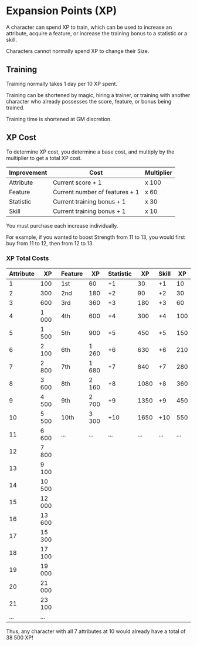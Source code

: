 # Expansion Points (XP)

A character can spend XP to train, which can be used to increase an attribute, acquire a feature, or increase the training bonus to a statistic or a skill.

Characters cannot normally spend XP to change their Size.

## Training

Training normally takes 1 day per 10 XP spent.

Training can be shortened by magic, hiring a trainer, or training with another character who already possesses the score, feature, or bonus being trained.

Training time is shortened at GM discretion.

## XP Cost

To determine XP cost, you determine a base cost, and multiply by the multiplier to get a total XP cost.

| Improvement | Cost | Multiplier |
|-|-|-|
| Attribute | Current score + 1 | x 100 |
| Feature | Current number of features + 1 | x 60 |
| Statistic | Current training bonus + 1 | x 30 |
| Skill | Current training bonus + 1 | x 10 |

You must purchase each increase individually.

For example, if you wanted to boost Strength from 11 to 13, you would first buy from 11 to 12, then from 12 to 13.

### XP Total Costs

| Attribute | XP | Feature | XP | Statistic | XP | Skill | XP |
|-|-|-|-|-|-|-|-|
| 1 | 100 | 1st | 60 | +1 | 30 | +1 | 10 |
| 2 | 300 | 2nd | 180 | +2 | 90 | +2 | 30 |
| 3 | 600 | 3rd | 360 | +3 | 180 | +3 | 60 |
| 4 | 1 000 | 4th | 600 | +4 | 300 | +4 | 100 |
| 5 | 1 500 | 5th | 900 | +5 | 450 | +5 | 150 |
| 6 | 2 100 | 6th | 1 260 | +6 | 630 | +6 | 210 |
| 7 | 2 800 | 7th | 1 680 | +7 | 840 | +7 | 280 |
| 8 | 3 600 | 8th | 2 160 | +8 | 1080 | +8 | 360 |
| 9 | 4 500 | 9th | 2 700 | +9 | 1350 | +9 | 450 |
| 10 | 5 500 | 10th | 3 300 | +10 | 1650 | +10 | 550 |
| 11 | 6 600 | ... | ... | ... | ... | ... | ... |
| 12 | 7 800 | | | | | | |
| 13 | 9 100 | | | | | | |
| 14 | 10 500 | | | | | | |
| 15 | 12 000 | | | | | | |
| 16 | 13 600 | | | | | | |
| 17 | 15 300 | | | | | | |
| 18 | 17 100 | | | | | | |
| 19 | 19 000 | | | | | | |
| 20 | 21 000 | | | | | | |
| 21 | 23 100 | | | | | | |
| ... | ... | | | | | | |

Thus, any character with all 7 attributes at 10 would already have a total of 38 500 XP!
